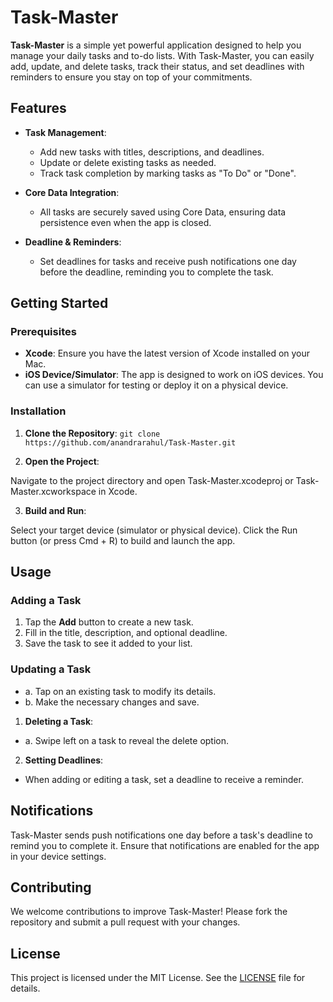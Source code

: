 # Task-Master

**Task-Master** is a simple yet powerful application designed to help you manage your daily tasks and to-do lists. With Task-Master, you can easily add, update, and delete tasks, track their status, and set deadlines with reminders to ensure you stay on top of your commitments.

## Features

- **Task Management**: 
  - Add new tasks with titles, descriptions, and deadlines.
  - Update or delete existing tasks as needed.
  - Track task completion by marking tasks as "To Do" or "Done".

- **Core Data Integration**: 
  - All tasks are securely saved using Core Data, ensuring data persistence even when the app is closed.

- **Deadline & Reminders**: 
  - Set deadlines for tasks and receive push notifications one day before the deadline, reminding you to complete the task.

## Getting Started

### Prerequisites

- **Xcode**: Ensure you have the latest version of Xcode installed on your Mac.
- **iOS Device/Simulator**: The app is designed to work on iOS devices. You can use a simulator for testing or deploy it on a physical device.

### Installation

1. **Clone the Repository**:
   ``` git clone https://github.com/anandrarahul/Task-Master.git ```

2. **Open the Project**:

Navigate to the project directory and open Task-Master.xcodeproj or Task-Master.xcworkspace in Xcode.

3. **Build and Run**:

Select your target device (simulator or physical device).
Click the Run button (or press Cmd + R) to build and launch the app.

## Usage

### Adding a Task

1. Tap the **Add** button to create a new task.
2. Fill in the title, description, and optional deadline.
3. Save the task to see it added to your list.

### Updating a Task

- a. Tap on an existing task to modify its details.
- b. Make the necessary changes and save.

1. **Deleting a Task**:

- a. Swipe left on a task to reveal the delete option.

2. **Setting Deadlines**:

- When adding or editing a task, set a deadline to receive a reminder.

## Notifications

Task-Master sends push notifications one day before a task's deadline to remind you to complete it. Ensure that notifications are enabled for the app in your device settings.

## Contributing

We welcome contributions to improve Task-Master! Please fork the repository and submit a pull request with your changes.

## License

This project is licensed under the MIT License. See the [LICENSE](LICENSE) file for details.